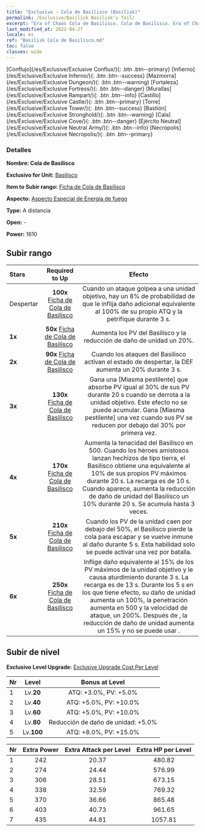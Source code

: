 ```yaml
---
title: "Exclusivo - Cola de Basilisco (Basilisk)"
permalink: /Exclusive/Basilisk Basilisk's Tail/
excerpt: "Era of Chaos Cola de Basilisco. Cola de Basilisco. Era of Chaos Exclusivo Cola de Basilisco. Basilisco Exclusivo."
last_modified_at: 2021-04-27
locale: es
ref: "Basilisk Cola de Basilisco.md"
toc: false
classes: wide
---
```

 [Conflujo](/es/Exclusive/Exclusive Conflux/){: .btn .btn--primary} [Infierno](/es/Exclusive/Exclusive Inferno/){: .btn .btn--success} [Mazmorra](/es/Exclusive/Exclusive Dungeon/){: .btn .btn--warning} [Fortaleza](/es/Exclusive/Exclusive Fortress/){: .btn .btn--danger} [Murallas](/es/Exclusive/Exclusive Rampart/){: .btn .btn--info} [Castillo](/es/Exclusive/Exclusive Castle/){: .btn .btn--primary} [Torre](/es/Exclusive/Exclusive Tower/){: .btn .btn--success} [Bastión](/es/Exclusive/Exclusive Stronghold/){: .btn .btn--warning} [Cala](/es/Exclusive/Exclusive Cove/){: .btn .btn--danger} [Ejército Neutral](/es/Exclusive/Exclusive Neutral Army/){: .btn .btn--info} [Necrópolis](/es/Exclusive/Exclusive Necropolis/){: .btn .btn--primary} 

### Detalles
 **Nombre: Cola de Basilisco** 

 **Exclusivo for Unit:** [Basilisco](/es/units/Basilisk/) 

 **Item to Subir rango:** [Ficha de Cola de Basilisco](/ItemsES/con_994/)

 **Aspecto:** [Aspecto Especial de Energía de fuego](/ItemsES/con_662/)

 **Type:** A distancia

 **Open:** -

 **Power:** 1610

## Subir rango

  |     Stars    |  Required to Up | Efecto |
  |:-------------|:---------------:|:---------------:|
  |  Despertar  | **100x** [Ficha de Cola de Basilisco](/ItemsES/con_994/) | Cuando un ataque golpea a una unidad objetivo, hay un 8% de probabilidad de que le inflija daño adicional equivalente al 100% de su propio ATQ y la petrifique durante 3 s. |
  | **1x** <i class="fas fa-star"/> | **50x** [Ficha de Cola de Basilisco](/ItemsES/con_994/) | Aumenta los PV del Basilisco y la reducción de daño de unidad un 20%. |
  | **2x** <i class="fas fa-star"/> | **90x** [Ficha de Cola de Basilisco](/ItemsES/con_994/) | Cuando los ataques del Basilisco activan el estado de despertar, la DEF aumenta un 20% durante 3 s. |
  | **3x** <i class="fas fa-star"/> | **130x** [Ficha de Cola de Basilisco](/ItemsES/con_994/) | Gana una [Miasma pestilente] que absorbe PV igual al 30% de sus PV durante 20 s cuando se derrota a la unidad objetivo. Este efecto no se puede acumular. Gana [Miasma pestilente] una vez cuando sus PV se reducen por debajo del 30% por primera vez. |
  | **4x** <i class="fas fa-star"/> | **170x** [Ficha de Cola de Basilisco](/ItemsES/con_994/) | Aumenta la tenacidad del Basilisco en 500. Cuando los héroes amistosos lanzan hechizos de tipo tierra, el Basilisco obtiene una <Miasma pestilente> equivalente al 10% de sus propios PV máximos durante 20 s. La recarga es de 10 s. Cuando <Miasma pestilente> aparece, aumenta la reducción de daño de unidad del Basilisco un 10% durante 20 s. Se acumula hasta 3 veces. |
  | **5x** <i class="fas fa-star"/> | **210x** [Ficha de Cola de Basilisco](/ItemsES/con_994/) | <Cortacolas> Cuando los PV de la unidad caen por debajo del 50%, el Basilisco pierde la cola para escapar y se vuelve inmune al daño durante 5 s. Esta habilidad solo se puede activar una vez por batalla. |
  | **6x** <i class="fas fa-star"/> | **250x** [Ficha de Cola de Basilisco](/ItemsES/con_994/) | <Asedio> Inflige daño equivalente al 15% de los PV máximos de la unidad objetivo y le causa aturdimiento durante 3 s. La recarga es de 13 s. Durante los 5 s en los que <Cortacolas> tiene efecto, su daño de unidad aumenta un 100%, la penetración aumenta en 500 y la velocidad de ataque, un 200%. Después de <Cortacolas>, la reducción de daño de unidad aumenta un 15% y no se puede usar <Asedio>. |


## Subir de nivel
 **Exclusivo Level Upgrade:** [Exclusive Upgrade Cost Per Level](/Exclusive/ExclusiveUpgradeCostPerLevel/)

  |  Nr  |   Level  | Bonus at Level |
  |:-----|:--------:|:--------------:|
  | 1 | Lv.**20** | ATQ: +3.0%, PV: +5.0% |
  | 2 | Lv.**40** | ATQ: +5.0%, PV: +10.0% |
  | 3 | Lv.**60** | ATQ: +5.0%, PV: +10.0% |
  | 4 | Lv.**80** | Reducción de daño de unidad: +5.0% |
  | 5 | Lv.**100** | ATQ: +8.0%, PV: +15.0% |


  |  Nr  |  Extra Power | Extra Attack per Level | Extra HP per Level |
  |:-----|:--------:|:--------:|:--------:|
  | 1 | 242 | 20.37 | 480.82 |
  | 2 | 274 | 24.44 | 576.99 |
  | 3 | 306 | 28.51 | 673.15 |
  | 4 | 338 | 32.59 | 769.32 |
  | 5 | 370 | 36.66 | 865.48 |
  | 6 | 403 | 40.73 | 961.65 |
  | 7 | 435 | 44.81 | 1057.81 |


